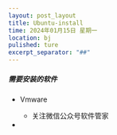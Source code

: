 ```yaml
---
layout: post_layout
title: Ubuntu-install
time: 2024年01月15日 星期一
location: bj
pulished: ture
excerpt_separator: "##"
---
```


##### 需要安装的软件
- Vmware
  - 关注微信公众号软件管家
  
- 

